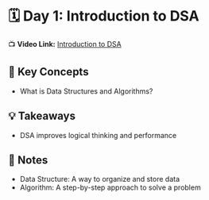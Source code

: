 # 🗓️ Day 1: Introduction to DSA

📺 **Video Link:** [Introduction to DSA](https://youtu.be/tT9k_3g9rGk?si=6Z5TAxH8Cvle7ap9)

## 🧠 Key Concepts
- What is Data Structures and Algorithms?


## 💡 Takeaways
- DSA improves logical thinking and performance


## 📝 Notes
- Data Structure: A way to organize and store data
- Algorithm: A step-by-step approach to solve a problem


